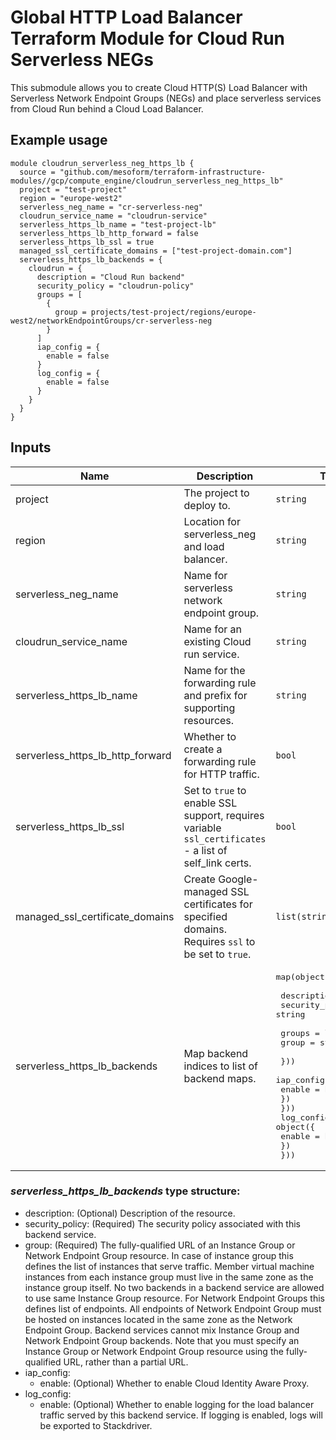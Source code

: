 # Global HTTP Load Balancer Terraform Module for Cloud Run Serverless NEGs

This submodule allows you to create Cloud HTTP(S) Load Balancer with Serverless Network Endpoint Groups (NEGs) and place serverless services from Cloud Run behind a Cloud Load Balancer.

## Example usage

```HCL
module cloudrun_serverless_neg_https_lb {
  source = "github.com/mesoform/terraform-infrastructure-modules//gcp/compute_engine/cloudrun_serverless_neg_https_lb"
  project = "test-project"
  region = "europe-west2"
  serverless_neg_name = "cr-serverless-neg"
  cloudrun_service_name = "cloudrun-service"
  serverless_https_lb_name = "test-project-lb"
  serverless_https_lb_http_forward = false
  serverless_https_lb_ssl = true
  managed_ssl_certificate_domains = ["test-project-domain.com"]
  serverless_https_lb_backends = {
    cloudrun = {
      description = "Cloud Run backend"
      security_policy = "cloudrun-policy"
      groups = [
        {
          group = projects/test-project/regions/europe-west2/networkEndpointGroups/cr-serverless-neg
        }
      ]
      iap_config = {
        enable = false
      }      
      log_config = {
        enable = false
      }
    }
  }
}
```

<!-- BEGINNING OF PRE-COMMIT-TERRAFORM DOCS HOOK -->
## Inputs

| Name                               | Description                                                                                             | Type                                                                                                                                                                                                                                                                                                                                            | Default | Required |
|------------------------------------|---------------------------------------------------------------------------------------------------------|-------------------------------------------------------------------------------------------------------------------------------------------------------------------------------------------------------------------------------------------------------------------------------------------------------------------------------------------------|---------|:--------:|
| project                            | The project to deploy to.                                                                               | `string`                                                                                                                                                                                                                                                                                                                                        | n/a     |   yes    |
| region                             | Location for serverless_neg and load balancer.                                                          | `string`                                                                                                                                                                                                                                                                                                                                        | n/a     |   yes    |
| serverless_neg_name                | Name for serverless network endpoint group.                                                             | `string`                                                                                                                                                                                                                                                                                                                                        | n/a     |   yes    |
| cloudrun_service_name              | Name for an existing Cloud run service.                                                                 | `string`                                                                                                                                                                                                                                                                                                                                        | n/a     |   yes    |
| serverless_https_lb_name           | Name for the forwarding rule and prefix for supporting resources.                                       | `string`                                                                                                                                                                                                                                                                                                                                        | n/a     |   yes    |
| serverless_https_lb_http_forward   | Whether to create a forwarding rule for HTTP traffic.                                                   | `bool`                                                                                                                                                                                                                                                                                                                                          | `false` |    no    |
| serverless_https_lb_ssl            | Set to `true` to enable SSL support, requires variable `ssl_certificates` - a list of self\_link certs. | `bool`                                                                                                                                                                                                                                                                                                                                          | `true`  |    no    |
| managed\_ssl\_certificate\_domains | Create Google-managed SSL certificates for specified domains. Requires `ssl` to be set to `true`.       | `list(string)`                                                                                                                                                                                                                                                                                                                                  | `[]`    |    no    |
| serverless_https_lb_backends       | Map backend indices to list of backend maps.                                                            | <pre>map(object({<br><br>    description             = string<br>    security_policy         = string<br><br>    groups = list(object({<br>      group = string<br><br>    }))<br>    iap_config = object({<br>      enable      = bool<br>    })<br>  }))<br>    log_config = object({<br>      enable      = bool<br>    })<br>  }))</pre> | n/a     |   yes    |

### _serverless_https_lb_backends_ type structure:
- description: (Optional) Description of the resource.
- security_policy: (Required) The security policy associated with this backend service. 
- group: (Required) The fully-qualified URL of an Instance Group or Network Endpoint Group resource. In case of instance group this defines the list of instances that serve traffic. Member virtual machine instances from each instance group must live in the same zone as the instance group itself. No two backends in a backend service are allowed to use same Instance Group resource. For Network Endpoint Groups this defines list of endpoints. All endpoints of Network Endpoint Group must be hosted on instances located in the same zone as the Network Endpoint Group. Backend services cannot mix Instance Group and Network Endpoint Group backends. Note that you must specify an Instance Group or Network Endpoint Group resource using the fully-qualified URL, rather than a partial URL.
- iap_config: 
  - enable: (Optional) Whether to enable Cloud Identity Aware Proxy.
- log_config:
  - enable: (Optional) Whether to enable logging for the load balancer traffic served by this backend service. If logging is enabled, logs will be exported to Stackdriver.


<!-- END OF PRE-COMMIT-TERRAFORM DOCS HOOK -->
